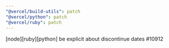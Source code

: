 ```yaml
---
"@vercel/build-utils": patch
"@vercel/python": patch
"@vercel/ruby": patch
---
```


[node][ruby][python] be explicit about discontinue dates #10912
